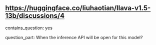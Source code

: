 ## https://huggingface.co/liuhaotian/llava-v1.5-13b/discussions/4

contains_question: yes

question_part: When the inference API will be open for this model?